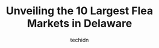---
layout: ampstory
image: https://i0.wp.com/paketmu.com/wp-content/uploads/2023/06/new-castle-flea-market-0-in-delaware-1686372122.jpeg?resize=640,853
author: techidn
featured: false
description: Explore the diverse Flea Market scene in Delaware, home to an incredible selection of 10 establishments catering to every taste. Whether youre in search of iconic favorites or undiscovered 
title: Unveiling the 10 Largest Flea Markets in Delaware
cover:
   title: Unveiling the 10 Largest Flea Markets in Delaware
   subtitle: RICKPATE
   background: https://paketmu.com/wp-content/uploads/2023/06/new-castle-flea-market-0-in-delaware-1686372122.jpeg

pages: 
 - layout: thirds
   top: <h1>#1 New Castle Farmers Market</h1>
   bottom: "<p>Lots of cool things. Lots of people too. Difficult to get around with a bunch of kids but still recommend. The flea market in the parking lot is also top notch.</p>"
   background: https://paketmu.com/wp-content/uploads/2023/06/new-castle-flea-market-1-in-delaware-1686372123.jpeg
   backgroundblur: true
 - layout: thirds
   top: <h1>#2 Spences Bazaar & Auction</h1>
   bottom: "<p>Great place to shop for new and antiques. Also auction that usually starts at 12pm every Tuesday Friday and Saturday. Good place to find anythign from tool, toys clothing</p>"
   background: https://paketmu.com/wp-content/uploads/2023/06/new-castle-flea-market-2-in-delaware-1686372124.jpeg
   cta:
      link: https://paketmu.com/unveiling-the-10-largest-flea-markets-in-delaware/
      text: Unveiling the 10 Largest Flea Markets in Delaware
 - layout: thirds
   top: <h1>#3 Dutch Country Farmers Market</h1>
   bottom: "<p>This was my first time here and by one of the better Dutch Country/Amish markets I have been to. The variety and quality of food was fantastic.  There is a place that sel</p>"
   background: https://paketmu.com/wp-content/uploads/2023/06/new-castle-flea-market-3-in-delaware-1686372126.jpeg
   cta:
      link: https://paketmu.com/unveiling-the-10-largest-flea-markets-in-delaware/
      text: Unveiling the 10 Largest Flea Markets in Delaware
 - layout: thirds
   top: <h1>#4 Route 13 Market</h1>
   bottom: "<p>Rt. 13 outlet, E Market St, Laurel, DE 19956, United States</p>"
   background: https://images.unsplash.com/photo-1536745287225-21d689278fd1?ixlib=rb-4.0.3&ixid=MnwxMjA3fDB8MHxwaG90by1wYWdlfHx8fGVufDB8fHx8&auto=format&fit=crop&w=640&h=853&q=80
   cta:
      link: https://paketmu.com/unveiling-the-10-largest-flea-markets-in-delaware/
      text: Unveiling the 10 Largest Flea Markets in Delaware
 - layout: thirds
   top: <h1>#5 The Flea Market</h1>
   bottom: "<p>10912 County Seat Hwy, Laurel, DE 19956, United States</p>"
   background: https://images.unsplash.com/photo-1541356665065-22676f35dd40?ixlib=rb-4.0.3&ixid=MnwxMjA3fDB8MHxwaG90by1wYWdlfHx8fGVufDB8fHx8&auto=format&fit=crop&w=640&h=853&q=80
   cta:
      link: https://paketmu.com/unveiling-the-10-largest-flea-markets-in-delaware/
      text: Unveiling the 10 Largest Flea Markets in Delaware
 - layout: thirds
   top: <h1>#6 Wilmington Flea Market</h1>
   bottom: "<p>1902B Maryland Ave, Wilmington, DE 19805, United States</p>"
   background: https://images.unsplash.com/photo-1557672172-298e090bd0f1?ixlib=rb-4.0.3&ixid=MnwxMjA3fDB8MHxwaG90by1wYWdlfHx8fGVufDB8fHx8&auto=format&fit=crop&w=640&h=853&q=80
   cta:
      link: https://paketmu.com/unveiling-the-10-largest-flea-markets-in-delaware/
      text: Unveiling the 10 Largest Flea Markets in Delaware
 - layout: thirds
   top: <h1>#7 PackRatz</h1>
   bottom: "<p>10912 County Seat Hwy, Laurel, DE 19956, United States</p>"
   background: https://images.unsplash.com/photo-1618556658017-fd9c732d1360?ixlib=rb-4.0.3&ixid=MnwxMjA3fDB8MHxwaG90by1wYWdlfHx8fGVufDB8fHx8&auto=format&fit=crop&w=640&h=853&q=80
   cta:
      link: https://paketmu.com/unveiling-the-10-largest-flea-markets-in-delaware/
      text: Unveiling the 10 Largest Flea Markets in Delaware
 - layout: thirds
   middle: Continue reading...
   background: https://images.unsplash.com/photo-1484589065579-248aad0d8b13?ixlib=rb-4.0.3&ixid=MnwxMjA3fDB8MHxwaG90by1wYWdlfHx8fGVufDB8fHx8&auto=format&fit=crop&w=640&h=853&q=80
   cta:
      link: https://paketmu.com/unveiling-the-10-largest-flea-markets-in-delaware/
      text: Unveiling the 10 Largest Flea Markets in Delaware
      
---
